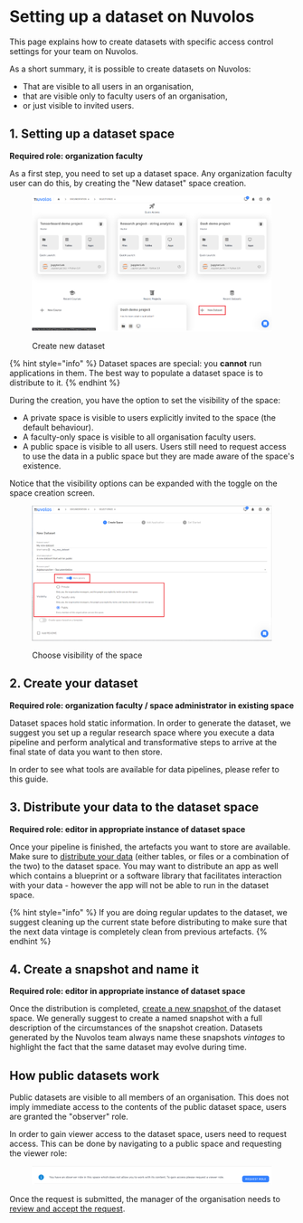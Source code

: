 # Setting up a dataset on Nuvolos

This page explains how to create datasets with specific access control settings for your team on Nuvolos.

As a short summary, it is possible to create datasets on Nuvolos:

* That are visible to all users in an organisation,
* that are visible only to faculty users of an organisation,
* or just visible to invited users.

## 1. Setting up  a dataset space

**Required role: organization faculty**

As a first step, you need to set up a dataset space. Any organization faculty user can do this, by creating the "New dataset" space creation.

<figure><img src="../../.gitbook/assets/create_dataset.png" alt=""><figcaption><p>Create new dataset</p></figcaption></figure>



{% hint style="info" %}
Dataset spaces are special: you **cannot** run applications in them. The best way to populate a dataset space is to distribute to it.
{% endhint %}

During the creation, you have the option to set the visibility of the space:

* A private space is visible to users explicitly invited to the space (the default behaviour).
* A faculty-only space is visible to all organisation faculty users.
* A public space is visible to all users. Users still need to request access to use the data in a public space but they are made aware of the space's existence.

Notice that the visibility options can be expanded with the toggle on the space creation screen.

<figure><img src="../../.gitbook/assets/space_visibility.png" alt=""><figcaption><p>Choose visibility of the space</p></figcaption></figure>

## 2. Create your dataset

**Required role: organization faculty / space administrator in existing space**

Dataset spaces hold static information. In order to generate the dataset, we suggest you set up a regular research space where you execute a data pipeline and perform analytical and transformative steps to arrive at the final state of data you want to then store.

In order to see what tools are available for data pipelines, please refer to this guide.

## 3. Distribute your data to the dataset space

**Required role: editor in appropriate instance of dataset space**

Once your pipeline is finished, the artefacts you want to store are available. Make sure to [distribute your data](../../features/nuvolos-basic-concepts/distribution.md) (either tables, or files or a combination of the two) to the dataset space. You may want to distribute an app as well which contains a blueprint or a software library that facilitates interaction with your data - however the app will not be able to run in the dataset space.

{% hint style="info" %}
If you are doing regular updates to the dataset, we suggest cleaning up the current state before distributing to make sure that the next data vintage is completely clean from previous artefacts.
{% endhint %}

## 4. Create a snapshot and name it

**Required role: editor in appropriate instance of dataset space**

Once the distribution is completed, [create a new snapshot ](../../features/snapshots/create-a-snapshot.md)of the dataset space. We generally suggest to create a named snapshot with a full description of the circumstances of the snapshot creation. Datasets generated by the Nuvolos team always name these snapshots _vintages_ to highlight the fact that the same dataset may evolve during time.

## How public datasets work

Public datasets are visible to all members of an organisation. This does not imply immediate access to the contents of the public dataset space, users are granted the "observer" role.&#x20;

In order to gain viewer access to the dataset space, users need to request access. This can be done by navigating to a public space and requesting the viewer role:

<figure><img src="../../.gitbook/assets/observer.png" alt=""><figcaption></figcaption></figure>

Once the request is submitted, the manager of the organisation needs to [review and accept the request](https://docs.nuvolos.cloud/administration/organisation-management#review-requests).
